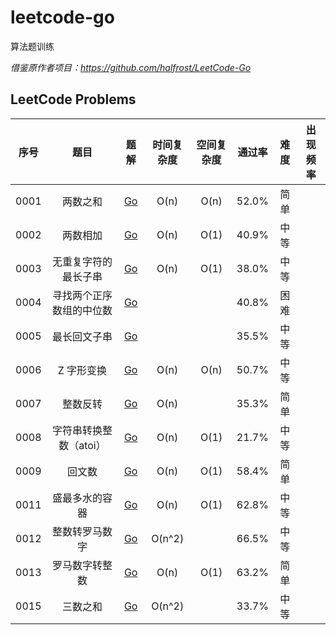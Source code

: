 # leetcode-go
算法题训练

*借鉴原作者项目：https://github.com/halfrost/LeetCode-Go*

## LeetCode Problems

| 序号  |  题目  |   题解  |   时间复杂度   |   空间复杂度  |   通过率  |   难度  |   出现频率   |   
|:------:|:-------:|:--------:|:-------:|:--------:|:-------:|:--------:|:--------:|  
|0001|两数之和|[Go](https://github.com/motingjun/leetcode-go/tree/main/leetcode/0001.Two-Sum)|O(n)|O(n)|52.0%|简单||
|0002|两数相加|[Go](https://github.com/motingjun/leetcode-go/tree/main/leetcode/0002.Add-Two-Numbers)|O(n)|O(1)|40.9%|中等||
|0003|无重复字符的最长子串|[Go](https://github.com/motingjun/leetcode-go/tree/main/leetcode/0003.Longest-Substring-Without-Repeating-Characters)|O(n)|O(1)|38.0%|中等||
|0004|寻找两个正序数组的中位数|[Go](https://github.com/motingjun/leetcode-go/tree/main/leetcode/0004.Median-of-Two-Sorted-Arrays)|||40.8%|困难||
|0005|最长回文子串|[Go](https://github.com/motingjun/leetcode-go/tree/main/leetcode/0005.Longest-Palindromic-Substring)|||35.5%|中等||
|0006|Z 字形变换|[Go](https://github.com/motingjun/leetcode-go/tree/main/leetcode/0006.ZigZag-Conversion)|O(n)|O(n)|50.7%|中等||
|0007|整数反转|[Go](https://github.com/motingjun/leetcode-go/tree/main/leetcode/0007.Reverse-Integer)|O(n)||35.3%|简单||
|0008|字符串转换整数（atoi）|[Go](https://github.com/motingjun/leetcode-go/tree/main/leetcode/0008.String-to-Integer-atoi)|O(n)|O(1)|21.7%|中等||
|0009|回文数|[Go](https://github.com/motingjun/leetcode-go/tree/main/leetcode/0009.Palindrome-Number)|O(n)|O(1)|58.4%|简单||
|0011|盛最多水的容器|[Go](https://github.com/motingjun/leetcode-go/tree/main/leetcode/0011.Container-With-Most-Water)|O(n)|O(1)|62.8%|中等||
|0012|整数转罗马数字|[Go](https://github.com/motingjun/leetcode-go/tree/main/leetcode/0012.Integer-to-Roman)|O(n^2)||66.5%|中等||
|0013|罗马数字转整数|[Go](https://github.com/motingjun/leetcode-go/tree/main/leetcode/0013.Roman-to-Integer)|O(n)|O(1)|63.2%|简单||
|0015|三数之和|[Go](https://github.com/motingjun/leetcode-go/tree/main/leetcode/0015.3Sum)|O(n^2)||33.7%|中等||
